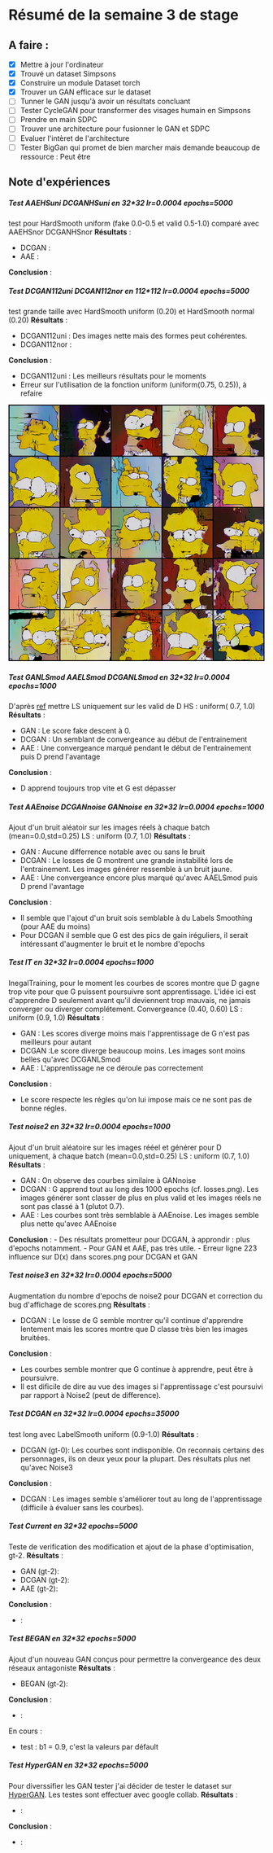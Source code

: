 # Résumé de la semaine 3 de stage


## A faire :

- [x]  Mettre à jour l'ordinateur
- [x]  Trouvé un dataset Simpsons
- [x]  Construire un module Dataset torch
- [x]  Trouver un GAN efficace sur le dataset
- [ ] Tunner le GAN jusqu'à avoir un résultats concluant
- [ ] Tester CycleGAN pour transformer des visages humain en Simpsons
- [ ] Prendre en main SDPC
- [ ] Trouver une architecture pour fusionner le GAN et SDPC
- [ ] Evaluer l'intèret de l'architecture
- [ ] Tester BigGan qui promet de bien marcher mais demande beaucoup de ressource : Peut être

## Note d'expériences

##### Test AAEHSuni DCGANHSuni en 32*32 lr=0.0004 epochs=5000
test pour HardSmooth uniform (fake 0.0-0.5 et valid 0.5-1.0) comparé avec AAEHSnor DCGANHSnor
__Résultats__ :
  - DCGAN :
  - AAE  :

__Conclusion__ :


##### Test DCGAN112uni DCGAN112nor en 112*112 lr=0.0004 epochs=5000
test grande taille avec HardSmooth uniform (0.20) et HardSmooth normal (0.20)
__Résultats__ :
  - DCGAN112uni  : Des images nette mais des formes peut cohérentes.
  - DCGAN112nor  :

__Conclusion__ :
  - DCGAN112uni : Les meilleurs résultats pour le moments
  - Erreur sur l'utilisation de la fonction uniform (uniform(0.75, 0.25)), à refaire

![W3_dcgan final](W3_dcgan/final.png "DCGAN")

##### Test GANLSmod AAELSmod DCGANLSmod en 32*32 lr=0.0004 epochs=1000
D'après [ref](https://github.com/soumith/ganhacks/issues/41) mettre LS uniquement sur les valid de D
HS : uniform( 0.7, 1.0)
__Résultats__ :
  - GAN : Le score fake descent à 0.
  - DCGAN : Un semblant de convergeance au début de l'entrainement  
  - AAE : Une convergeance marqué pendant le début de l'entrainement puis D prend l'avantage

__Conclusion__ :
  - D apprend toujours trop vite et G est dépasser
  

##### Test AAEnoise DCGANnoise GANnoise en 32*32 lr=0.0004 epochs=1000
Ajout d'un bruit aléatoir sur les images réels à chaque batch (mean=0.0,std=0.25)
LS : uniform (0.7, 1.0)
__Résultats__ :
  - GAN : Aucune differrence notable avec ou sans le bruit
  - DCGAN : Le losses de G montrent une grande instabilité lors de l'entrainement. Les images générer ressemble à un bruit jaune.
  - AAE : Une convergeance encore plus marqué qu'avec AAELSmod puis D prend l'avantage

__Conclusion__ :
  - Il semble que l'ajout d'un bruit sois semblable à du Labels Smoothing (pour AAE du moins)
  - Pour DCGAN il semble que G est des pics de gain iréguliers, il serait intéressant d'augmenter le bruit et le nombre d'epochs

##### Test IT en 32*32 lr=0.0004 epochs=1000
InegalTraining, pour le moment les courbes de scores montre que D gagne trop vite pour que G puissent poursuivre sont apprentissage.
L'idée ici est d'apprendre D seulement avant qu'il deviennent trop mauvais, ne jamais converger ou diverger complétement.
Convergeance (0.40, 0.60)
LS : uniform (0.9, 1.0)
__Résultats__ :
  - GAN : Les scores diverge moins mais l'apprentissage de G n'est pas meilleurs pour autant
  - DCGAN :Le score diverge beaucoup moins. Les images sont moins belles qu'avec DCGANLSmod
  - AAE : L'apprentissage ne ce déroule pas correctement

__Conclusion__ :
  - Le score respecte les régles qu'on lui impose mais ce ne sont pas de bonne régles.
  
##### Test noise2 en 32*32 lr=0.0004 epochs=1000
Ajout d'un bruit aléatoire sur les images rééel et générer pour D uniquement, à chaque batch (mean=0.0,std=0.25)
LS : uniform (0.7, 1.0)
__Résultats__ :
  - GAN : On observe des courbes similaire à GANnoise
  - DCGAN : G apprend tout au long des 1000 epochs (cf. losses.png). Les images générer sont classer de plus en plus valid et les images réels ne sont pas classé à 1 (plutot 0.7). 
  - AAE : Les courbes sont très semblable à AAEnoise. Les images semble plus nette qu'avec AAEnoise

__Conclusion__ :
	- Des résultats prometteur pour DCGAN, à approndir : plus d'epochs notamment.
	- Pour GAN et AAE, pas très utile.
	- Erreur ligne 223 influence sur D(x) dans scores.png pour DCGAN et GAN

##### Test noise3 en 32*32 lr=0.0004 epochs=5000
Augmentation du nombre d'epochs de noise2 pour DCGAN et correction du bug d'affichage de scores.png
__Résultats__ :
  - DCGAN : Le losse de G semble montrer qu'il continue d'apprendre lentement mais les scores montre que D classe très bien les images bruitées.

__Conclusion__ :
  - Les courbes semble montrer que G continue à apprendre, peut être à poursuivre.
  - Il est dificile de dire au vue des images si l'apprentissage c'est poursuivi par rapport à Noise2 (peut de difference).

##### Test DCGAN en 32*32 lr=0.0004 epochs=35000
test long avec LabelSmooth uniform (0.9-1.0)
__Résultats__ :
  - DCGAN (gt-0): Les courbes sont indisponible. On reconnais certains des personnages, ils on deux yeux pour la plupart. Des résultats plus net qu'avec Noise3

__Conclusion__ :
  - DCGAN : Les images semble s'améliorer tout au long de l'apprentissage (difficile à évaluer sans les courbes).

##### Test Current en 32*32 epochs=5000
Teste de verification des modification et ajout de la phase d'optimisation, gt-2.
__Résultats__ :
  - GAN (gt-2):
  - DCGAN (gt-2):
  - AAE (gt-2):

__Conclusion__ :
  - : 

##### Test BEGAN en 32*32 epochs=5000
Ajout d'un nouveau GAN conçus pour permettre la convergeance des deux réseaux antagoniste
__Résultats__ :
  - BEGAN (gt-2):

__Conclusion__ :
  - : 

En cours :
  - test : b1 = 0.9, c'est la valeurs par défault


##### Test HyperGAN en 32*32 epochs=5000
Pour diverssifier les GAN tester j'ai décider de tester le dataset sur [HyperGAN](https://github.com/HyperGAN/HyperGAN). 
Les testes sont effectuer avec google collab.
__Résultats__ :
  - :

__Conclusion__ :
  - : 
